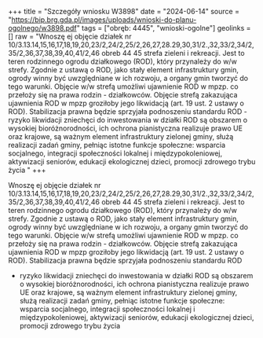 +++
title = "Szczegóły wniosku W3898"
date = "2024-06-14"
source = "https://bip.brg.gda.pl/images/uploads/wnioski-do-planu-ogolnego/w3898.pdf"
tags = ["obręb: 4445", "wnioski-ogolne"]
geolinks = []
raw = "Wnoszę ej objęcie działek nr 10/3.13.14,15,16,17,18,19,20,23/2,24/2,25/2,26,27,28.29,30,31/2.,32,33/2,34/2,35/2,36,37,38,39,40,41/2,46 obreb 44 45 strefa zieleni i rekreacji. Jest to teren rodzinnego ogrodu działkowego (ROD), który przynależy do w/w strefy. Zgodnie z ustawą o ROD, jako stały element infrastruktury gmin, ogrody winny być uwzględniane w ich rozwoju, a organy gmin tworzyć do tego warunki. Objęcie w/w strefą umożliwi ujawnienie ROD w mpzp. co przełoży się na prawa rodzin - działkowców. Objęcie strefą zakazująca ujawnienia ROD w mpzp groziłoby jego likwidacją (art. 19 ust. 2 ustawy o ROD). Stabilizacja prawna będzie sprzyjała podnoszeniu standardu ROD - ryzyko likwidacji zniechęci do inwestowania w działki ROD są obszarem o wysokiej bioróżnorodności, ich ochrona pianistyczna realizuje prawo UE oraz krajowe, są ważnym element infrastruktury zielonej gminy, służą realizacji zadań gminy, pełniąc istotne funkcje społeczne: wsparcia socjalnego, integracji społeczności lokalnej i międzypokoleniowej, aktywizacji seniorów, edukacji ekologicznej dzieci, promocji zdrowego trybu życia "
+++

Wnoszę ej objęcie działek nr
10/3.13.14,15,16,17,18,19,20,23/2,24/2,25/2,26,27,28.29,30,31/2.,32,33/2,34/2,35/2,36,37,38,39,40,41/2,46
obreb 44 45 strefa zieleni i rekreacji. Jest to teren rodzinnego ogrodu działkowego (ROD), który przynależy do
w/w strefy. Zgodnie z ustawą o ROD, jako stały element infrastruktury gmin, ogrody winny być uwzględniane w
ich rozwoju, a organy gmin tworzyć do tego warunki. Objęcie w/w strefą umożliwi ujawnienie ROD w mpzp. co
przełoży się na prawa rodzin - działkowców. Objęcie strefą zakazująca ujawnienia ROD w mpzp groziłoby
jego likwidacją (art. 19 ust. 2 ustawy o ROD). Stabilizacja prawna będzie sprzyjała podnoszeniu standardu ROD
- ryzyko likwidacji zniechęci do inwestowania w działki ROD są obszarem o wysokiej bioróżnorodności, ich
ochrona pianistyczna realizuje prawo UE oraz krajowe, są ważnym element infrastruktury zielonej gminy, służą
realizacji zadań gminy, pełniąc istotne funkcje społeczne: wsparcia socjalnego, integracji społeczności lokalnej
i międzypokoleniowej, aktywizacji seniorów, edukacji ekologicznej dzieci, promocji zdrowego trybu życia




